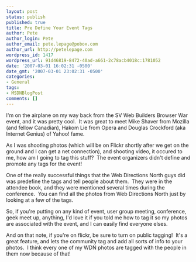 ```yaml
---
layout: post
status: publish
published: true
title: Pre Define Your Event Tags
author: Pete
author_login: Pete
author_email: pete.lepage@pobox.com
author_url: http://petelepage.com
wordpress_id: 1417
wordpress_url: 91d46819-8472-40ad-a661-2c78acb4018c:1781052
date: '2007-03-01 16:02:31 -0500'
date_gmt: '2007-03-01 23:02:31 -0500'
categories:
- General
tags:
- MSDNBlogPost
comments: []
---
```

<p>I'm on the airplane on my way back from the SV Web Builders Browser War event, and it was pretty cool.  It was great to meet Mike Shaver from Mozilla (and fellow Canadian), Hakom Lie from Opera and Douglas Crockford (aka Internet Genius) of Yahoo! fame.</p>
<p>As I was shooting photos (which will be on Flickr shortly after we get on the ground and I can get a net connection), and shooting video, it occured to me, how am I going to tag this stuff?  The event organizers didn't define and promote any tags for the event!</p>
<p>One of the really successful things that the Web Directions North guys did was predefine the tags and tell people about them.  They were in the attendee book, and they were mentioned several times during the conference.  You can find all the photos from Web Directions North just by looking at a few of the tags.</p>
<p>So, if you're putting on any kind of event, user group meeting, conference, geek meet up, anything, I'd love it if you told me how to tag it so my photos are associated with the event, and I can easily find everyone elses.</p>
<p>And on that note, if you're on flickr, be sure to turn on public tagging!  It's a great feature, and lets the community tag and add all sorts of info to your photos.  I think every one of my WDN photos are tagged with the people in them now because of that!</p>
<p><img src="http://blogs.msdn.com/aggbug.aspx?PostID=1781052" alt="" width="1" height="1" /></p>
